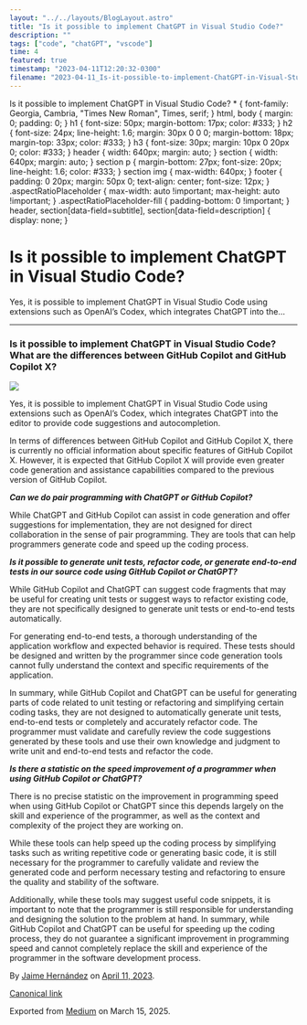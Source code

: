 ```yaml
---
layout: "../../layouts/BlogLayout.astro"
title: "Is it possible to implement ChatGPT in Visual Studio Code?"
description: ""
tags: ["code", "chatGPT", "vscode"]
time: 4
featured: true
timestamp: "2023-04-11T12:20:32-0300"
filename: "2023-04-11_Is-it-possible-to-implement-ChatGPT-in-Visual-Studio-Code--147441a3006b"
---
```


Is it possible to implement ChatGPT in Visual Studio Code? \* { font-family: Georgia, Cambria, "Times New Roman", Times, serif; } html, body { margin: 0; padding: 0; } h1 { font-size: 50px; margin-bottom: 17px; color: #333; } h2 { font-size: 24px; line-height: 1.6; margin: 30px 0 0 0; margin-bottom: 18px; margin-top: 33px; color: #333; } h3 { font-size: 30px; margin: 10px 0 20px 0; color: #333; } header { width: 640px; margin: auto; } section { width: 640px; margin: auto; } section p { margin-bottom: 27px; font-size: 20px; line-height: 1.6; color: #333; } section img { max-width: 640px; } footer { padding: 0 20px; margin: 50px 0; text-align: center; font-size: 12px; } .aspectRatioPlaceholder { max-width: auto !important; max-height: auto !important; } .aspectRatioPlaceholder-fill { padding-bottom: 0 !important; } header, section\[data-field=subtitle\], section\[data-field=description\] { display: none; }

Is it possible to implement ChatGPT in Visual Studio Code?
==========================================================

Yes, it is possible to implement ChatGPT in Visual Studio Code using extensions such as OpenAI’s Codex, which integrates ChatGPT into the…

* * *

### Is it possible to implement ChatGPT in Visual Studio Code? What are the differences between GitHub Copilot and GitHub Copilot X?

![](https://cdn-images-1.medium.com/max/800/1*qZRvJRKcWAek6vMBZa6tWg.png)

Yes, it is possible to implement ChatGPT in Visual Studio Code using extensions such as OpenAI’s Codex, which integrates ChatGPT into the editor to provide code suggestions and autocompletion.

In terms of differences between GitHub Copilot and GitHub Copilot X, there is currently no official information about specific features of GitHub Copilot X. However, it is expected that GitHub Copilot X will provide even greater code generation and assistance capabilities compared to the previous version of GitHub Copilot.

**_Can we do pair programming with ChatGPT or GitHub Copilot?_**

While ChatGPT and GitHub Copilot can assist in code generation and offer suggestions for implementation, they are not designed for direct collaboration in the sense of pair programming. They are tools that can help programmers generate code and speed up the coding process.

**_Is it possible to generate unit tests, refactor code, or generate end-to-end tests in our source code using GitHub Copilot or ChatGPT?_**

While GitHub Copilot and ChatGPT can suggest code fragments that may be useful for creating unit tests or suggest ways to refactor existing code, they are not specifically designed to generate unit tests or end-to-end tests automatically.

For generating end-to-end tests, a thorough understanding of the application workflow and expected behavior is required. These tests should be designed and written by the programmer since code generation tools cannot fully understand the context and specific requirements of the application.

In summary, while GitHub Copilot and ChatGPT can be useful for generating parts of code related to unit testing or refactoring and simplifying certain coding tasks, they are not designed to automatically generate unit tests, end-to-end tests or completely and accurately refactor code. The programmer must validate and carefully review the code suggestions generated by these tools and use their own knowledge and judgment to write unit and end-to-end tests and refactor the code.

**_Is there a statistic on the speed improvement of a programmer when using GitHub Copilot or ChatGPT?_**

There is no precise statistic on the improvement in programming speed when using GitHub Copilot or ChatGPT since this depends largely on the skill and experience of the programmer, as well as the context and complexity of the project they are working on.

While these tools can help speed up the coding process by simplifying tasks such as writing repetitive code or generating basic code, it is still necessary for the programmer to carefully validate and review the generated code and perform necessary testing and refactoring to ensure the quality and stability of the software.

Additionally, while these tools may suggest useful code snippets, it is important to note that the programmer is still responsible for understanding and designing the solution to the problem at hand. In summary, while GitHub Copilot and ChatGPT can be useful for speeding up the coding process, they do not guarantee a significant improvement in programming speed and cannot completely replace the skill and experience of the programmer in the software development process.

By [Jaime Hernández](https://medium.com/@devjaime) on [April 11, 2023](https://medium.com/p/147441a3006b).

[Canonical link](https://medium.com/@devjaime/is-it-possible-to-implement-chatgpt-in-visual-studio-code-147441a3006b)

Exported from [Medium](https://medium.com) on March 15, 2025.